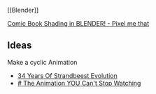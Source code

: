 [[Blender]]


[Comic Book Shading in BLENDER! - Pixel me that](https://www.youtube.com/watch?v=cm7T4WJgDag&list=WL&index=40)




## Ideas

Make a cyclic Animation
 - [34 Years Of Strandbeest Evolution](https://www.youtube.com/watch?v=IFaAjR_RRJs&list=WL&index=45&pp=gAQBiAQB "34 Years Of Strandbeest Evolution")
 - [# The Animation YOU Can't Stop Watching](https://www.youtube.com/watch?v=HD7u9Wpt68Y)


